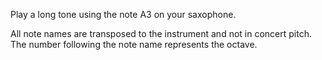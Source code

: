 Play a long tone using the note A3 on your saxophone.

All note names are transposed to the instrument and not in concert pitch. The number following the
note name represents the octave.
